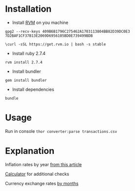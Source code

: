 # Installation

- Install [RVM](https://rvm.io/) on you machine

`gpg2 --recv-keys 409B6B1796C275462A1703113804BB82D39DC0E3 7D2BAF1CF37B13E2069D6956105BD0E739499BDB`

`\curl -sSL https://get.rvm.io | bash -s stable`

- Install ruby 2.7.4 

`rvm install 2.7.4`

- Install bundler

`gem install bundler`

- Install dependencies

`bundle`

# Usage

Run in console `thor converter:parse transactions.csv`

# Explanation

Inflation rates by year [from this article](https://www.officialdata.org/us/inflation/1635?amount=1)

[Calculator](https://data.bls.gov/cgi-bin/cpicalc.pl) for additional checks 

Currency exchange rates [by months](https://www.x-rates.com/average/?from=USD&to=GBP&amount=1&year=2022)